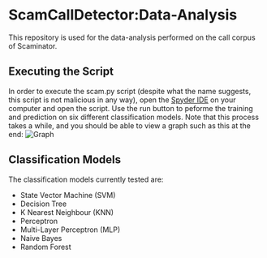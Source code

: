 # ScamCallDetector:Data-Analysis
This repository is used for the data-analysis performed on the call corpus of Scaminator.

## Executing the Script
In order to execute the scam.py script (despite what the name suggests, this script is not malicious in any way), open the [Spyder IDE](https://www.spyder-ide.org/) on your computer and open the script. Use the run button to peforme the training and prediction on six different classification models. Note that this process takes a while, and you should be able to view a graph such as this at the end:
![Graph](https://i.imgur.com/6QE50jn.png)

## Classification Models
The classification models currently tested are:
- State Vector Machine (SVM)
- Decision Tree
- K Nearest Neighbour (KNN)
- Perceptron
- Multi-Layer Perceptron (MLP)
- Naive Bayes
- Random Forest 
